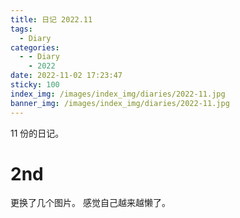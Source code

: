 ```yaml
---
title: 日记 2022.11
tags:
  - Diary
categories:
  - - Diary
    - 2022
date: 2022-11-02 17:23:47
sticky: 100
index_img: /images/index_img/diaries/2022-11.jpg
banner_img: /images/index_img/diaries/2022-11.jpg
---
```


11 份的日记。

<!--more-->

# 2nd

更换了几个图片。
感觉自己越来越懒了。
